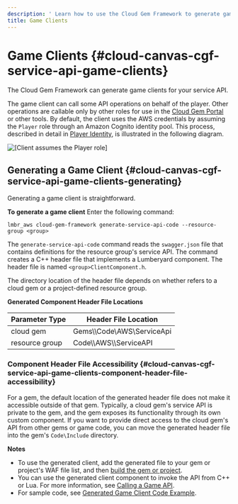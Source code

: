 ```yaml
---
description: ' Learn how to use the Cloud Gem Framework to generate game client code. '
title: Game Clients
---
```

# Game Clients {#cloud-canvas-cgf-service-api-game-clients}

The Cloud Gem Framework can generate game clients for your service API\.

The game client can call some API operations on behalf of the player\. Other operations are callable only by other roles for use in the [Cloud Gem Portal](/docs/userguide/gems/cloud-canvas/portal.md) or other tools\. By default, the client uses the AWS credentials by assuming the `Player` role through an Amazon Cognito identity pool\. This process, described in detail in [Player Identity](/docs/userguide/gems/cloud-canvas/rm-security-player-identity.md), is illustrated in the following diagram\.

![\[Client assumes the Player role\]](/images/userguide/cloud_canvas/cloud-canvas-cgf-service-api-4.png)

## Generating a Game Client {#cloud-canvas-cgf-service-api-game-clients-generating}

Generating a game client is straightforward\.

**To generate a game client**
Enter the following command:

```
lmbr_aws cloud-gem-framework generate-service-api-code --resource-group <group>
```

The `generate-service-api-code` command reads the `swagger.json` file that contains definitions for the resource group's service API\. The command creates a C\+\+ header file that implements a Lumberyard component\. The header file is named `<group>ClientComponent.h`\.

The directory location of the header file depends on whether *<group>* refers to a cloud gem or a project\-defined resource group\.


**Generated Component Header File Locations**

| Parameter Type | Header File Location |
| --- | --- |
| cloud gem | Gems\\<gem>\\Code\\AWS\\ServiceApi |
| resource group | Code\\<game>\\AWS\\<group>\\ServiceAPI |

### Component Header File Accessibility {#cloud-canvas-cgf-service-api-game-clients-component-header-file-accessibility}

For a gem, the default location of the generated header file does not make it accessible outside of that gem\. Typically, a cloud gem's service API is private to the gem, and the gem exposes its functionality through its own custom component\. If you want to provide direct access to the cloud gem's API from other gems or game code, you can move the generated header file into the gem's `Code\Include` directory\.

**Notes**
+ To use the generated client, add the generated file to your gem or project's WAF file list, and then [build the gem or project](/docs/userguide/game-build-intro.md)\.
+ You can use the generated client component to invoke the API from C\+\+ or Lua\. For more information, see [ Calling a Game API](/docs/userguide/gems/cloud-canvas/cgf-service-api-calling-apis.md)\.
+ For sample code, see [Generated Game Client Code Example](/docs/userguide/gems/cloud-canvas/cgf-service-api-generated-game-client-code-example.md)\.